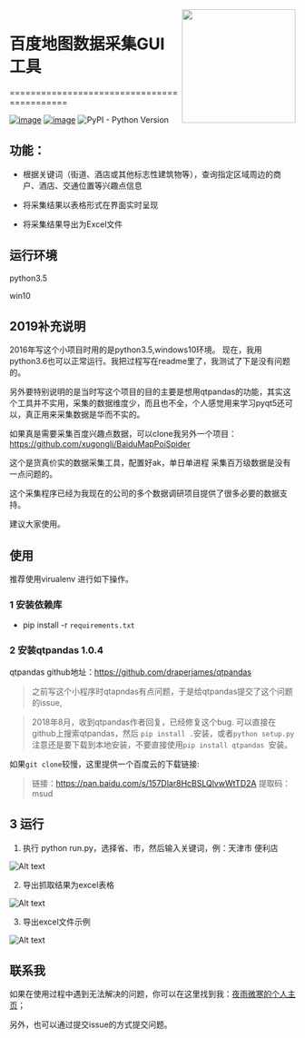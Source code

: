 <img align="right" width="200" height="200" src="https://pic4.zhimg.com/v2-78d1472351272f41d8dd76a6d8a635c7_xll.jpg">

# 百度地图数据采集GUI工具
===========================================

[![image](https://img.shields.io/pypi/v/requests.svg)](https://pypi.org/project/requests/)
[![image](https://img.shields.io/pypi/l/requests.svg)](https://pypi.org/project/requests/)
![PyPI - Python Version](https://img.shields.io/pypi/pyversions/Django.svg)




## 功能：
* 根据关键词（街道、酒店或其他标志性建筑物等），查询指定区域周边的商户、酒店、交通位置等兴趣点信息  

* 将采集结果以表格形式在界面实时呈现

* 将采集结果导出为Excel文件  

## 运行环境

python3.5

win10

## 2019补充说明

2016年写这个小项目时用的是python3.5,windows10环境。
现在，我用python3.6也可以正常运行。我把过程写在readme里了，我测试了下是没有问题的。



另外要特别说明的是当时写这个项目的目的主要是想用qtpandas的功能，其实这个工具并不实用，采集的数据维度少，而且也不全，个人感觉用来学习pyqt5还可以，真正用来采集数据是华而不实的。



如果真是需要采集百度兴趣点数据，可以clone我另外一个项目：https://github.com/xugongli/BaiduMapPoiSpider

这个是货真价实的数据采集工具，配置好ak，单日单进程 采集百万级数据是没有一点问题的。

这个采集程序已经为我现在的公司的多个数据调研项目提供了很多必要的数据支持。

建议大家使用。



## 使用

推荐使用virualenv 进行如下操作。

### 1 安装依赖库

* pip install -r  `requirements.txt`


### 2 安装qtpandas 1.0.4

qtpandas github地址：https://github.com/draperjames/qtpandas

> 之前写这个小程序时qtapndas有点问题，于是给qtpandas提交了这个问题的issue,

> 2018年8月，收到qtpandas作者回复，已经修复这个bug.
可以直接在github上搜索qtpandas，然后 ```pip install .```安装，或者```python setup.py```
> 注意还是要下载到本地安装，不要直接使用`pip install qtpandas `安装。



如果`git clone`较慢，这里提供一个百度云的下载链接:

> 链接：https://pan.baidu.com/s/157Dlar8HcBSLQlvwWtTD2A 
> 提取码：msud 



## 3 运行

1. 执行 python run.py，选择省、市，然后输入关键词，例：天津市 便利店

![Alt text](https://github.com/xugongli/GithubProjectImages/blob/master/PyQt5-BaiduMapCrawler_Images//run_main.gif)  


2. 导出抓取结果为excel表格  


![Alt text](https://github.com/xugongli/GithubProjectImages/blob/master/PyQt5-BaiduMapCrawler_Images//result_output.gif)  


3. 导出excel文件示例

![Alt text](https://github.com/xugongli/GithubProjectImages/blob/master/PyQt5-BaiduMapCrawler_Images//result.png)  



## 联系我

如果在使用过程中遇到无法解决的问题，你可以在这里找到我：[夜雨微寒的个人主页](https://xugongli.github.io/about/)；

另外，也可以通过提交issue的方式提交问题。





